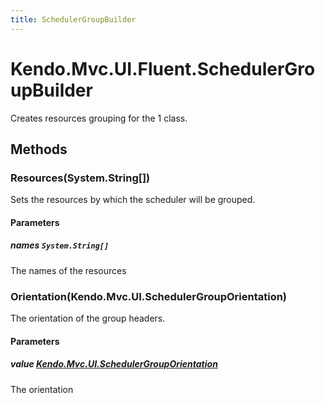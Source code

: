 ```yaml
---
title: SchedulerGroupBuilder
---
```


# Kendo.Mvc.UI.Fluent.SchedulerGroupBuilder
Creates resources grouping for the 1 class.




## Methods


### Resources(System.String[])
Sets the resources by which the scheduler will be grouped.


#### Parameters

##### names `System.String[]`
The names of the resources





### Orientation(Kendo.Mvc.UI.SchedulerGroupOrientation)
The orientation of the group headers.


#### Parameters

##### value [Kendo.Mvc.UI.SchedulerGroupOrientation](/api/wrappers/aspnet-mvc/Kendo.Mvc.UI/SchedulerGroupOrientation)
The orientation






